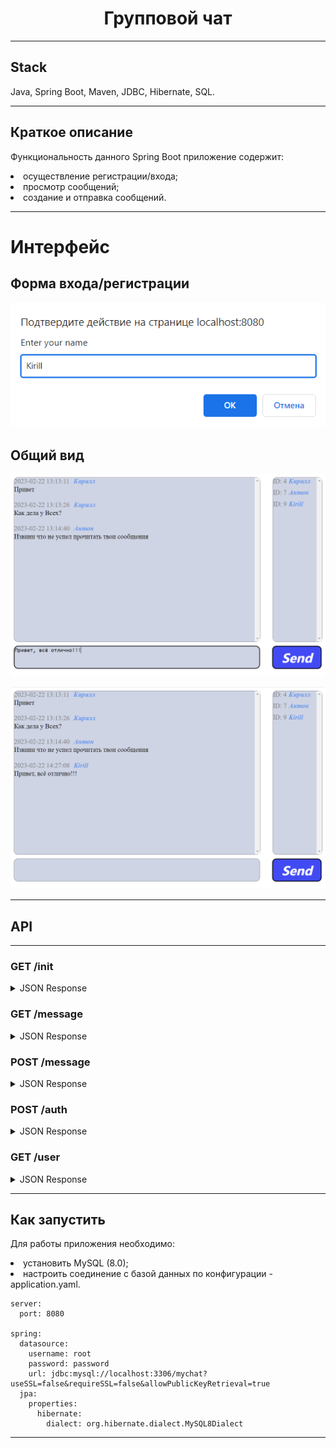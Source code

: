 <h1 align="center">Групповой чат</h1>

----
## Stack
Java, Spring Boot, Maven, JDBC, Hibernate, SQL.
____
## Краткое описание
Функциональность данного Spring Boot приложение содержит:
<li>осуществление регистрации/входа;</li>
<li>просмотр сообщений;</li>
<li>создание и отправка сообщений.</li>

____
# Интерфейс
## Форма входа/регистрации
<p align="center">
<img src="imagesForReadme/1.png"></p>

## Общий вид
<p align="center">
<img src="imagesForReadme/2.png"></p>
<p align="center">
<img src="imagesForReadme/3.png"></p>

___
## API
___
### GET /init
<details>
<summary>JSON Response</summary> 

{\
&emsp;'result': true\
}
</details> 

### GET /message
<details>
<summary>JSON Response</summary> 

[\
&emsp;{\
&emsp;&emsp;'text': "Привет",\
&emsp;&emsp;'username': "Кирилл",\
&emsp;&emsp;'datetime': "2023-02-22 13:13:11"\
&emsp;},\
&emsp;...\
]
</details> 

### POST /message
<details>
<summary>JSON Response</summary> 

{\
&emsp;'result': true\
}
</details> 

### POST /auth
<details>
<summary>JSON Response</summary> 

{\
&emsp;'result': true\
}
</details> 

### GET /user
<details>
<summary>JSON Response</summary> 

[\
&emsp;{\
&emsp;&emsp;'id': "4",\
&emsp;&emsp;'name': "Кирилл",\
&emsp;},\
&emsp;...\
]
</details>

___
## Как запустить
Для работы приложения необходимо:
<li>установить MySQL (8.0);</li>
<li>настроить соединение с базой данных по конфигурации - application.yaml.</li>

```
server:
  port: 8080

spring:
  datasource:
    username: root
    password: password
    url: jdbc:mysql://localhost:3306/mychat?useSSL=false&requireSSL=false&allowPublicKeyRetrieval=true
  jpa:
    properties:
      hibernate:
        dialect: org.hibernate.dialect.MySQL8Dialect
```
____